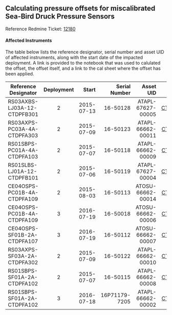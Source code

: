 ## Calculating pressure offsets for miscalibrated Sea-Bird Druck Pressure Sensors

Reference Redmine Ticket: [12180](https://redmine.oceanobservatories.org/issues/12180) 

#### Affected Instruments

The table below lists the reference designator, serial number and asset UID of affected instruments, 
along with the start date of the impacted deployment. A link is provided to the notebook
that was used to calulated the offset, the offset itself, and a link to the cal sheet where the offset
has been applied.

| Reference Designator        | Deployment | Start      | Serial Number | Asset UID         | Notebook| Offset   | Cal Sheet |
| --------------------------- |:----------:| ----------:| -------------:| -----------------:| -------:| --------:| ---------:|
| RS03AXBS-LJ03A-12-CTDPFB301 | 2          | 2015-07-13 | 16-50128      | ATAPL-67627-00005 | [CTDPFB301_d2](https://github.com/friedrichknuth/ooi_data_analysis/blob/master/pressure_check/notebooks/RS03AXBS-LJ03A-12-CTDPFB301_d2.ipynb) | -111.19  |           |
| RS03AXPS-PC03A-4A-CTDPFA303 | 2          | 2015-07-09 | 16-50123      | ATAPL-66662-00011 | [CTDPFA109_d2](https://github.com/friedrichknuth/ooi_data_analysis/blob/master/pressure_check/notebooks/RS03AXPS-PC03A-4A-CTDPFA303_d2.ipynb) | -5.82    |           |
| RS01SBPS-PC01A-4A-CTDPFA103 | 2          | 2015-07-07 | 16-50118      | ATAPL-66662-00009 | [CTDPFA303_d2](https://github.com/friedrichknuth/ooi_data_analysis/blob/master/pressure_check/notebooks/RS01SBPS-PC01A-4A-CTDPFA103_d2.ipynb) | -5.24    |           |
| RS01SLBS-LJ01A-12-CTDPFB101 | 2          | 2015-07-06 | 16-50119      | ATAPL-67627-00004 | [CTDPFB101_d2](https://github.com/friedrichknuth/ooi_data_analysis/blob/master/pressure_check/notebooks/RS01SLBS-LJ01A-12-CTDPFB101_d2.ipynb) | -120.6   |           |
| CE04OSPS-PC01B-4A-CTDPFA109 | 2          | 2015-08-03 | 16-50113      | ATOSU-66662-00014 | [CTDPFA109_d2](https://github.com/friedrichknuth/ooi_data_analysis/blob/master/pressure_check/notebooks/CE04OSPS-PC01B-4A-CTDPFA109_d2.ipynb) | -120.6   |           |
| CE04OSPS-PC01B-4A-CTDPFA109 | 3          | 2016-07-19 | 16-50018      | ATOSU-66662-00006 | [CTDPFA109_d3](https://github.com/friedrichknuth/ooi_data_analysis/blob/master/pressure_check/notebooks/CE04OSPS-PC01B-4A-CTDPFA109_d3.ipynb) | -19.55   |           |
| CE04OSPS-SF01B-2A-CTDPFA107 | 3          | 2016-07-19 | 16-50112      | ATOSU-66662-00007 | [CTDPFA107_d3](https://github.com/friedrichknuth/ooi_data_analysis/blob/master/pressure_check/notebooks/CE04OSPS-SF01B-2A-CTDPFA107_d3.ipynb) |  9.6     |           |
| RS03AXPS-SF03A-2A-CTDPFA302 | 2          | 2015-07-09 | 16-50122      | ATAPL-66662-00010 | [CTDPFA302_d2](https://github.com/friedrichknuth/ooi_data_analysis/blob/master/pressure_check/notebooks/RS03AXPS-SF03A-2A-CTDPFA302_d2.ipynb) | -5.77    |           |
| RS01SBPS-SF01A-2A-CTDPFA102 | 2          | 2015-07-07 | 16-50115      | ATAPL-66662-00008 | [CTDPFA102_d2](https://github.com/friedrichknuth/ooi_data_analysis/blob/master/pressure_check/notebooks/RS01SBPS-SF01A-2A-CTDPFA102_d2.ipynb) | -1.7     |           |
| RS01SBPS-SF01A-2A-CTDPFA102 | 3          | 2016-07-18 | 16P71179-7205 | ATAPL-66662-00002 | [CTDPFA102_d3](https://github.com/friedrichknuth/ooi_data_analysis/blob/master/pressure_check/notebooks/RS01SBPS-SF01A-2A-CTDPFA102_d3.ipynb) | 4.13     |           |